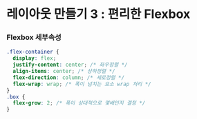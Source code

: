 # 레이아웃 만들기 3 : 편리한 Flexbox

### Flexbox 세부속성

```css
.flex-container {
  display: flex;
  justify-content: center; /* 좌우정렬 */
  align-items: center; /* 상하정렬 */
  flex-direction: column; /* 세로정렬 */
  flex-wrap: wrap; /* 폭이 넘치는 요소 wrap 처리 */
}
.box {
  flex-grow: 2; /* 폭이 상대적으로 몇배인지 결정 */
}
```

